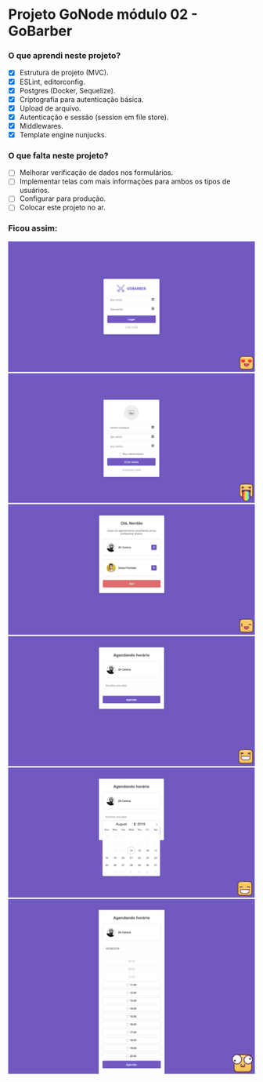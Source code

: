 # Projeto GoNode módulo 02 - GoBarber

### O que aprendi neste projeto?
- [x] Estrutura de projeto (MVC).
- [x] ESLint, editorconfig.
- [x] Postgres (Docker, Sequelize).
- [x] Criptografia para autenticação básica.
- [x] Upload de arquivo.
- [x] Autenticação e sessão (session em file store).
- [x] Middlewares.
- [x] Template engine nunjucks.
### O que falta neste projeto?
- [ ] Melhorar verificação de dados nos formulários.
- [ ] Implementar telas com mais informações para ambos os tipos de usuários.
- [ ] Configurar para produção.
- [ ] Colocar este projeto no ar.

### Ficou assim:

<p align="center">
    <img src="dock/Snapshot_01.png">
    <br/>
    <img src="dock/Snapshot_02.png">
    <br/>
    <img src="dock/Snapshot_03.png">
    <br/>
    <img src="dock/Snapshot_04.png">
    <br/>
    <img src="dock/Snapshot_05.png">
    <br/>
    <img src="dock/Snapshot_06.png">
    <br/>
</p>
